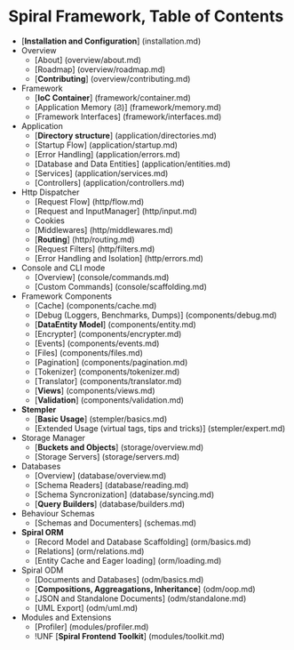 # Spiral Framework, Table of Contents
* [**Installation and Configuration**] (installation.md)
* Overview
    * [About] (overview/about.md)
    * [Roadmap] (overview/roadmap.md) 
    * [**Contributing**] (overview/contributing.md)
* Framework
    * [**IoC Container**] (framework/container.md)
    * [Application Memory (&#1000;)] (framework/memory.md)
    * [Framework Interfaces] (framework/interfaces.md)
* Application
    * [**Directory structure**] (application/directories.md)
    * [Startup Flow] (application/startup.md)
    * [Error Handling] (application/errors.md)
    * [Database and Data Entities] (application/entities.md)
    * [Services] (application/services.md)
    * [Controllers] (application/controllers.md)
* Http Dispatcher
    * [Request Flow] (http/flow.md)
    * [Request and InputManager] (http/input.md)
    * Cookies
    * [Middlewares] (http/middlewares.md)
    * [**Routing**] (http/routing.md)
    * [Request Filters] (http/filters.md)
    * [Error Handling and Isolation] (http/errors.md)
* Console and CLI mode
    * [Overview] (console/commands.md)
    * [Custom Commands] (console/scaffolding.md)
* Framework Components
    * [Cache] (components/cache.md)
    * [Debug (Loggers, Benchmarks, Dumps)] (components/debug.md)
    * [**DataEntity Model**] (components/entity.md)
    * [Encrypter] (components/encrypter.md)
    * [Events] (components/events.md)
    * [Files] (components/files.md)
    * [Pagination] (components/pagination.md)
    * [Tokenizer] (components/tokenizer.md)
    * [Translator] (components/translator.md)
    * [**Views**] (components/views.md)
    * [**Validation**] (components/validation.md)
* **Stempler**
    * [**Basic Usage**] (stempler/basics.md)
    * [Extended Usage (virtual tags, tips and tricks)] (stempler/expert.md)
* Storage Manager
    * [**Buckets and Objects**] (storage/overview.md)
    * [Storage Servers] (storage/servers.md)
* Databases
    * [Overview] (database/overview.md)
    * [Schema Readers] (database/reading.md)
    * [Schema Syncronization] (database/syncing.md)
    * [**Query Builders**] (database/builders.md)
* Behaviour Schemas
    * [Schemas and Documenters] (schemas.md)
* **Spiral ORM**
    * [Record Model and Database Scaffolding] (orm/basics.md)
    * [Relations] (orm/relations.md)
    * [Entity Cache and Eager loading] (orm/loading.md)
* Spiral ODM
    * [Documents and Databases] (odm/basics.md)
    * [**Compositions, Aggreagations, Inheritance**] (odm/oop.md)
    * [JSON and Standalone Documents] (odm/standalone.md)
    * [UML Export] (odm/uml.md)
* Modules and Extensions
    * [Profiler] (modules/profiler.md)
    * !UNF [**Spiral Frontend Toolkit**] (modules/toolkit.md)
